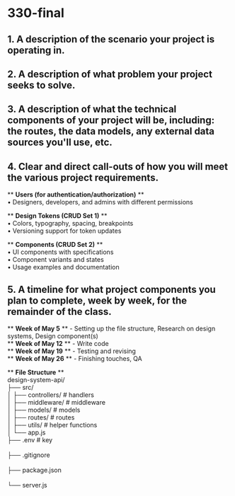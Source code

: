 # 330-final

## 1. A description of the scenario your project is operating in.<br/>



## 2. A description of what problem your project seeks to solve.<br/>



## 3. A description of what the technical components of your project will be, including: the routes, the data models, any external data sources you'll use, etc.<br/>



## 4. Clear and direct call-outs of how you will meet the various project requirements.<br/>
   
** **Users (for authentication/authorization)** **<br/>
 • Designers, developers, and admins with different permissions<br/>

** **Design Tokens (CRUD Set 1)** **<br/>
• Colors, typography, spacing, breakpoints<br/>
• Versioning support for token updates<br/>

** **Components (CRUD Set 2)** **<br/>
• UI components with specifications<br/>
• Component variants and states<br/>
• Usage examples and documentation<br/>



## 5. A timeline for what project components you plan to complete, week by week, for the remainder of the class. <br/>
** **Week of May 5** ** - Setting up the file structure, Research on design systems, Design component(s)<br/>
** **Week of May 12** ** - Write code<br/>
** **Week of May 19** ** - Testing and revising<br/>
** **Week of May 26** ** - Finishing touches, QA<br/>



** **File Structure** **<br/>
design-system-api/<br/>
├── src/<br/>
│   ├── controllers/   # handlers<br/>
│   ├── middleware/    # middleware<br/>
│   ├── models/        # models<br/>
│   ├── routes/        # routes<br/>
│   ├── utils/         # helper functions<br/>
│   └── app.js         <br/>
├── .env               # key  <br/>           
├── .gitignore   <br/>      
├── package.json    <br/>  
└── server.js      <br/>    
